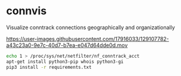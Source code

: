 # connvis
Visualize conntrack connections geographically and organizationally


https://user-images.githubusercontent.com/17916033/129107782-a43c23a0-9e7c-40d7-b7ea-e047d64dde0d.mov


```bash
echo 1 > /proc/sys/net/netfilter/nf_conntrack_acct
apt-get install python3-pip whois python3-gi
pip3 install -r requirements.txt
```
